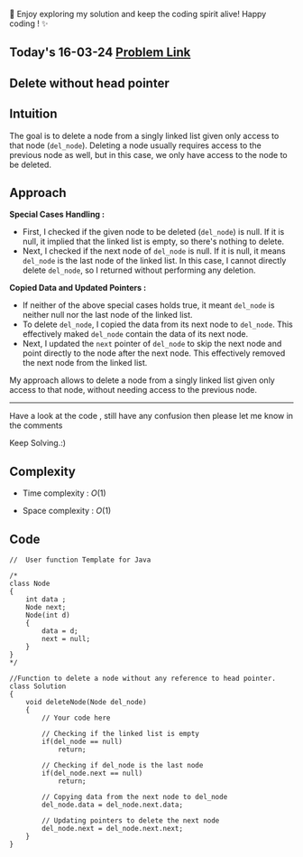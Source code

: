 🚀 Enjoy exploring my solution and keep the coding spirit alive! Happy coding ! ✨

## Today's 16-03-24 [Problem Link](https://www.geeksforgeeks.org/problems/delete-without-head-pointer/1)
## Delete without head pointer

## Intuition
The goal is to delete a node from a singly linked list given only access to that node (`del_node`). Deleting a node usually requires access to the previous node as well, but in this case, we only have access to the node to be deleted. 

## Approach

**Special Cases Handling :**
   - First, I checked if the given node to be deleted (`del_node`) is null. If it is null, it implied that the linked list is empty, so there's nothing to delete.
   - Next, I checked if the next node of `del_node` is null. If it is null, it means `del_node` is the last node of the linked list. In this case, I cannot directly delete `del_node`, so I returned without performing any deletion.

**Copied Data and Updated Pointers :**
   - If neither of the above special cases holds true, it meant `del_node` is neither null nor the last node of the linked list.
   - To delete `del_node`, I copied the data from its next node to `del_node`. This effectively maked `del_node` contain the data of its next node.
   - Next, I updated the `next` pointer of `del_node` to skip the next node and point directly to the node after the next node. This effectively removed the next node from the linked list.

My approach allows to delete a node from a singly linked list given only access to that node, without needing access to the previous node.

---
Have a look at the code , still have any confusion then please let me know in the comments

Keep Solving.:)

## Complexity
- Time complexity : $O( 1 )$
<!-- Add your time complexity here, e.g. $$O())$$ -->

- Space complexity : $O( 1 )$
<!-- Add your space complexity here, e.g. $$O(n)$$ -->

## Code

```
//  User function Template for Java

/*
class Node
{
	int data ;
	Node next;
	Node(int d)
	{
		data = d;
		next = null;
	}
}
*/

//Function to delete a node without any reference to head pointer.
class Solution
{
    void deleteNode(Node del_node)
    {
        // Your code here
        
        // Checking if the linked list is empty
        if(del_node == null)
            return; 
        
        // Checking if del_node is the last node
        if(del_node.next == null)
            return; 

        // Copying data from the next node to del_node
        del_node.data = del_node.next.data;

        // Updating pointers to delete the next node
        del_node.next = del_node.next.next;
    }
}
```
